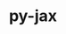 ---
title: "py-jax"
layout: cache
categories: [package, develop]
meta: {"compilers": ["none"], "num_specs": 274, "num_specs_by_stack": {"e4s": 26, "ml-linux-aarch64-cpu": 52, "ml-linux-aarch64-cuda": 58, "ml-linux-x86_64-cpu": 52, "ml-linux-x86_64-cuda": 56, "ml-linux-x86_64-rocm": 30, "root": 274}, "oss": ["ubuntu22.04", "ubuntu24.04"], "platforms": ["linux"], "stacks": ["e4s", "ml-linux-aarch64-cpu", "ml-linux-aarch64-cuda", "ml-linux-x86_64-cpu", "ml-linux-x86_64-cuda", "ml-linux-x86_64-rocm", "root"], "targets": ["aarch64", "x86_64_v3"], "versions": ["0.4.28", "0.4.31", "0.4.38", "0.6.0", "0.6.1"]}
spec_details: [{"compiler": "none", "hash": "234td6uede72qbvpxjs2nxj7bzitmd3y", "os": "ubuntu24.04", "platform": "linux", "size": "-", "stacks": ["ml-linux-aarch64-cuda", "root"], "target": "aarch64", "variants": ["build_system=python_pip"], "versions": ["0.4.31"]}, {"compiler": "none", "hash": "25aodpo5rmix2i2x3eiyprggcytlffv7", "os": "ubuntu24.04", "platform": "linux", "size": "-", "stacks": ["ml-linux-aarch64-cuda", "root"], "target": "aarch64", "variants": ["build_system=python_pip"], "versions": ["0.4.28"]}, {"compiler": "none", "hash": "2avdpd6plvong7jlhb5qrktdus743yit", "os": "ubuntu24.04", "platform": "linux", "size": "-", "stacks": ["ml-linux-x86_64-cpu", "root"], "target": "x86_64_v3", "variants": ["build_system=python_pip"], "versions": ["0.4.38"]}, {"compiler": "none", "hash": "2fd3zuyn7dof4c6wjih6j54sgdemxjmv", "os": "ubuntu24.04", "platform": "linux", "size": "-", "stacks": ["ml-linux-x86_64-cuda", "root"], "target": "x86_64_v3", "variants": ["build_system=python_pip"], "versions": ["0.6.0"]}, {"compiler": "none", "hash": "2jarogdafyy33wqyne6tjm4kg3d4ksmy", "os": "ubuntu22.04", "platform": "linux", "size": "-", "stacks": ["e4s", "root"], "target": "x86_64_v3", "variants": ["build_system=python_pip"], "versions": ["0.4.38"]}, {"compiler": "none", "hash": "2qd3lufoe6dchfnwcgvqoc4nj5ytziaz", "os": "ubuntu24.04", "platform": "linux", "size": "-", "stacks": ["ml-linux-aarch64-cpu", "root"], "target": "aarch64", "variants": ["build_system=python_pip"], "versions": ["0.4.31"]}, {"compiler": "none", "hash": "2wxxywhf5y72ufwhhzkriocuqpi7peo2", "os": "ubuntu24.04", "platform": "linux", "size": "-", "stacks": ["ml-linux-aarch64-cpu", "root"], "target": "aarch64", "variants": ["build_system=python_pip"], "versions": ["0.4.31"]}, {"compiler": "none", "hash": "2xpp4y4llkdecz5lhfpcfzrefihgvivr", "os": "ubuntu22.04", "platform": "linux", "size": "-", "stacks": ["e4s", "root"], "target": "x86_64_v3", "variants": ["build_system=python_pip"], "versions": ["0.4.38"]}, {"compiler": "none", "hash": "32bu7s5ddffq4fb5dxhk2ljmgyuufmka", "os": "ubuntu24.04", "platform": "linux", "size": "-", "stacks": ["ml-linux-x86_64-cuda", "root"], "target": "x86_64_v3", "variants": ["build_system=python_pip"], "versions": ["0.4.28"]}, {"compiler": "none", "hash": "33bzokdwpojqk5sjyl5gypfynru7jmrt", "os": "ubuntu24.04", "platform": "linux", "size": "-", "stacks": ["ml-linux-aarch64-cuda", "root"], "target": "aarch64", "variants": ["build_system=python_pip"], "versions": ["0.4.31"]}, {"compiler": "none", "hash": "33huslohrr3zxkcyk7dkddtvomaisdju", "os": "ubuntu24.04", "platform": "linux", "size": "-", "stacks": ["ml-linux-aarch64-cuda", "root"], "target": "aarch64", "variants": ["build_system=python_pip"], "versions": ["0.4.28"]}, {"compiler": "none", "hash": "37qf2fpeto2t2bk4wufgbn6rhp72cofn", "os": "ubuntu24.04", "platform": "linux", "size": "-", "stacks": ["ml-linux-aarch64-cpu", "root"], "target": "aarch64", "variants": ["build_system=python_pip"], "versions": ["0.4.28"]}, {"compiler": "none", "hash": "3ccklvhan4rpou5unhusx5z2h54xn23m", "os": "ubuntu22.04", "platform": "linux", "size": "-", "stacks": ["e4s", "root"], "target": "x86_64_v3", "variants": ["build_system=python_pip"], "versions": ["0.4.38"]}, {"compiler": "none", "hash": "3iwnhvpltqxh2wv5jz74ahx6ck23vv7i", "os": "ubuntu24.04", "platform": "linux", "size": "-", "stacks": ["ml-linux-x86_64-cpu", "root"], "target": "x86_64_v3", "variants": ["build_system=python_pip"], "versions": ["0.4.28"]}, {"compiler": "none", "hash": "3m2fnashakhfgwybxrglyatihrxtolz6", "os": "ubuntu24.04", "platform": "linux", "size": "-", "stacks": ["ml-linux-aarch64-cuda", "root"], "target": "aarch64", "variants": ["build_system=python_pip"], "versions": ["0.4.31"]}, {"compiler": "none", "hash": "3qmndfr3bvre4pe2pmjpjnfn2ehrs3ha", "os": "ubuntu22.04", "platform": "linux", "size": "-", "stacks": ["e4s", "root"], "target": "x86_64_v3", "variants": ["build_system=python_pip"], "versions": ["0.4.38"]}, {"compiler": "none", "hash": "3v2hbsb3vgltkmpicyzlkauortfxhar5", "os": "ubuntu24.04", "platform": "linux", "size": "-", "stacks": ["ml-linux-x86_64-cpu", "root"], "target": "x86_64_v3", "variants": ["build_system=python_pip"], "versions": ["0.4.38"]}, {"compiler": "none", "hash": "3v3obgqemfkotb6ywj6ujhpypluq6hko", "os": "ubuntu24.04", "platform": "linux", "size": "-", "stacks": ["ml-linux-aarch64-cuda", "root"], "target": "aarch64", "variants": ["build_system=python_pip"], "versions": ["0.4.28"]}, {"compiler": "none", "hash": "3vqppzdls4vvngscqqlhlvdabksepsuw", "os": "ubuntu24.04", "platform": "linux", "size": "-", "stacks": ["ml-linux-x86_64-rocm", "root"], "target": "x86_64_v3", "variants": ["build_system=python_pip"], "versions": ["0.4.38"]}, {"compiler": "none", "hash": "3y5sxovootbm6ti6y25zb5a5n5jkyaqs", "os": "ubuntu24.04", "platform": "linux", "size": "-", "stacks": ["ml-linux-aarch64-cpu", "root"], "target": "aarch64", "variants": ["build_system=python_pip"], "versions": ["0.4.28"]}, {"compiler": "none", "hash": "3znofnh3ikw7wsbsgvbwwsjgbrm4x2ka", "os": "ubuntu24.04", "platform": "linux", "size": "-", "stacks": ["ml-linux-aarch64-cuda", "root"], "target": "aarch64", "variants": ["build_system=python_pip"], "versions": ["0.4.31"]}, {"compiler": "none", "hash": "42mjgqpom6oxqzb53sgxsdwzi2tfdh3o", "os": "ubuntu24.04", "platform": "linux", "size": "-", "stacks": ["ml-linux-x86_64-cpu", "root"], "target": "x86_64_v3", "variants": ["build_system=python_pip"], "versions": ["0.4.28"]}, {"compiler": "none", "hash": "47hqule3k5n52tswbkz2t3npynfmimzg", "os": "ubuntu24.04", "platform": "linux", "size": "-", "stacks": ["ml-linux-aarch64-cuda", "root"], "target": "aarch64", "variants": ["build_system=python_pip"], "versions": ["0.4.28"]}, {"compiler": "none", "hash": "4azoed7gua53cyoxvhto2l3innqdxmne", "os": "ubuntu24.04", "platform": "linux", "size": "-", "stacks": ["ml-linux-aarch64-cuda", "root"], "target": "aarch64", "variants": ["build_system=python_pip"], "versions": ["0.6.1"]}, {"compiler": "none", "hash": "4bwrjntih7qx5geqteospcbzu5dvfd5y", "os": "ubuntu24.04", "platform": "linux", "size": "-", "stacks": ["ml-linux-x86_64-cpu", "root"], "target": "x86_64_v3", "variants": ["build_system=python_pip"], "versions": ["0.4.38"]}, {"compiler": "none", "hash": "4ofylvykajmv3guh5dto6x6grwtt5uy4", "os": "ubuntu24.04", "platform": "linux", "size": "-", "stacks": ["ml-linux-x86_64-cpu", "root"], "target": "x86_64_v3", "variants": ["build_system=python_pip"], "versions": ["0.4.38"]}, {"compiler": "none", "hash": "4upz5tluqpfogomrlrz5rvqna74w57ve", "os": "ubuntu22.04", "platform": "linux", "size": "-", "stacks": ["e4s", "root"], "target": "x86_64_v3", "variants": ["build_system=python_pip"], "versions": ["0.4.38"]}, {"compiler": "none", "hash": "4w73nzy2zjnemmjur24mznbb67j3tosh", "os": "ubuntu22.04", "platform": "linux", "size": "-", "stacks": ["e4s", "root"], "target": "x86_64_v3", "variants": ["build_system=python_pip"], "versions": ["0.4.38"]}, {"compiler": "none", "hash": "4xqdloshe3osde3dbtgmk6zg33duls2e", "os": "ubuntu24.04", "platform": "linux", "size": "-", "stacks": ["ml-linux-x86_64-cuda", "root"], "target": "x86_64_v3", "variants": ["build_system=python_pip"], "versions": ["0.4.31"]}, {"compiler": "none", "hash": "53zvbvwmwfl45ntho3yua4xvnav2b57s", "os": "ubuntu24.04", "platform": "linux", "size": "-", "stacks": ["ml-linux-x86_64-cpu", "root"], "target": "x86_64_v3", "variants": ["build_system=python_pip"], "versions": ["0.4.28"]}, {"compiler": "none", "hash": "56c3ekz4zgabz3biqt232daixra45eut", "os": "ubuntu22.04", "platform": "linux", "size": "-", "stacks": ["e4s", "root"], "target": "x86_64_v3", "variants": ["build_system=python_pip"], "versions": ["0.4.38"]}, {"compiler": "none", "hash": "57vbholoadkncskp5xflepsixz3n2gpa", "os": "ubuntu24.04", "platform": "linux", "size": "-", "stacks": ["ml-linux-x86_64-cuda", "root"], "target": "x86_64_v3", "variants": ["build_system=python_pip"], "versions": ["0.4.28"]}, {"compiler": "none", "hash": "5hakndeh3a32orjkujbfu25qesgqss3j", "os": "ubuntu24.04", "platform": "linux", "size": "-", "stacks": ["ml-linux-aarch64-cpu", "root"], "target": "aarch64", "variants": ["build_system=python_pip"], "versions": ["0.4.31"]}, {"compiler": "none", "hash": "5ma4oh2egqjx6mh6sjndjiwhigpxlxby", "os": "ubuntu22.04", "platform": "linux", "size": "-", "stacks": ["e4s", "root"], "target": "x86_64_v3", "variants": ["build_system=python_pip"], "versions": ["0.4.38"]}, {"compiler": "none", "hash": "5o3y4q3yh543vg7eittnh4kv4h6hnsfa", "os": "ubuntu24.04", "platform": "linux", "size": "-", "stacks": ["ml-linux-x86_64-cuda", "root"], "target": "x86_64_v3", "variants": ["build_system=python_pip"], "versions": ["0.4.28"]}, {"compiler": "none", "hash": "5qix5nv2l2aiwel2jxvpdnjhtrg3jvet", "os": "ubuntu22.04", "platform": "linux", "size": "-", "stacks": ["e4s", "root"], "target": "x86_64_v3", "variants": ["build_system=python_pip"], "versions": ["0.4.38"]}, {"compiler": "none", "hash": "5rgxvm2amzb4fe7seieig5z56f5jwr3f", "os": "ubuntu24.04", "platform": "linux", "size": "-", "stacks": ["ml-linux-aarch64-cuda", "root"], "target": "aarch64", "variants": ["build_system=python_pip"], "versions": ["0.4.28"]}, {"compiler": "none", "hash": "5xgsmr5z47hvqnhxt6kvi6uyswvhynr4", "os": "ubuntu24.04", "platform": "linux", "size": "-", "stacks": ["ml-linux-aarch64-cpu", "root"], "target": "aarch64", "variants": ["build_system=python_pip"], "versions": ["0.6.1"]}, {"compiler": "none", "hash": "6bojpas5ivc65pvzqbyedajrzk6zfwxa", "os": "ubuntu24.04", "platform": "linux", "size": "-", "stacks": ["ml-linux-aarch64-cuda", "root"], "target": "aarch64", "variants": ["build_system=python_pip"], "versions": ["0.6.1"]}, {"compiler": "none", "hash": "6l36sedifavr7k4sziataphjamqilgro", "os": "ubuntu24.04", "platform": "linux", "size": "-", "stacks": ["ml-linux-x86_64-rocm", "root"], "target": "x86_64_v3", "variants": ["build_system=python_pip"], "versions": ["0.4.38"]}, {"compiler": "none", "hash": "6pg2j5cueo3yfjkw34f5fc6sqbmwfcza", "os": "ubuntu24.04", "platform": "linux", "size": "-", "stacks": ["ml-linux-aarch64-cuda", "root"], "target": "aarch64", "variants": ["build_system=python_pip"], "versions": ["0.4.31"]}, {"compiler": "none", "hash": "6xzgu7fju42larltjc3dk6wfdgtaacqj", "os": "ubuntu24.04", "platform": "linux", "size": "-", "stacks": ["ml-linux-aarch64-cpu", "root"], "target": "aarch64", "variants": ["build_system=python_pip"], "versions": ["0.4.31"]}, {"compiler": "none", "hash": "7abxsmazlehkpwvwfmf2u5z2fw25jqaf", "os": "ubuntu24.04", "platform": "linux", "size": "-", "stacks": ["ml-linux-aarch64-cpu", "root"], "target": "aarch64", "variants": ["build_system=python_pip"], "versions": ["0.4.28"]}, {"compiler": "none", "hash": "7ca4ldaevr4ttkl4hev67e5nbod4yq3t", "os": "ubuntu24.04", "platform": "linux", "size": "-", "stacks": ["ml-linux-aarch64-cuda", "root"], "target": "aarch64", "variants": ["build_system=python_pip"], "versions": ["0.4.31"]}, {"compiler": "none", "hash": "7dgxqkqrkx2nj3modlaqygifixllhovs", "os": "ubuntu24.04", "platform": "linux", "size": "-", "stacks": ["ml-linux-aarch64-cpu", "root"], "target": "aarch64", "variants": ["build_system=python_pip"], "versions": ["0.4.28"]}, {"compiler": "none", "hash": "7dua5wj4u352zomu26zvbmjhg3ehyzdp", "os": "ubuntu24.04", "platform": "linux", "size": "-", "stacks": ["ml-linux-aarch64-cuda", "root"], "target": "aarch64", "variants": ["build_system=python_pip"], "versions": ["0.4.28"]}, {"compiler": "none", "hash": "7fblob3uli6ej66mrdt5mqlfbavcsrhg", "os": "ubuntu22.04", "platform": "linux", "size": "-", "stacks": ["e4s", "root"], "target": "x86_64_v3", "variants": ["build_system=python_pip"], "versions": ["0.4.38"]}, {"compiler": "none", "hash": "7gonqwujml2shaalzcwmczbsihrllitl", "os": "ubuntu24.04", "platform": "linux", "size": "-", "stacks": ["ml-linux-aarch64-cpu", "root"], "target": "aarch64", "variants": ["build_system=python_pip"], "versions": ["0.4.28"]}, {"compiler": "none", "hash": "7ipptesaij5pvgrzov2vm4eoes2w3kj4", "os": "ubuntu24.04", "platform": "linux", "size": "-", "stacks": ["ml-linux-x86_64-cuda", "root"], "target": "x86_64_v3", "variants": ["build_system=python_pip"], "versions": ["0.4.28"]}, {"compiler": "none", "hash": "7krog62y2ufhwupajakcrah327do7lzy", "os": "ubuntu24.04", "platform": "linux", "size": "-", "stacks": ["ml-linux-x86_64-cuda", "root"], "target": "x86_64_v3", "variants": ["build_system=python_pip"], "versions": ["0.4.31"]}, {"compiler": "none", "hash": "7lpazpb2g6h4zej5k6zftd2mh7zk5yqp", "os": "ubuntu24.04", "platform": "linux", "size": "-", "stacks": ["ml-linux-x86_64-cpu", "root"], "target": "x86_64_v3", "variants": ["build_system=python_pip"], "versions": ["0.6.1"]}, {"compiler": "none", "hash": "7nel6yz22p3t2qy6volle4b66n6gpdxk", "os": "ubuntu24.04", "platform": "linux", "size": "-", "stacks": ["ml-linux-aarch64-cpu", "root"], "target": "aarch64", "variants": ["build_system=python_pip"], "versions": ["0.4.31"]}, {"compiler": "none", "hash": "7pljxf7t4xxal4sjyn5u44o54jbonceo", "os": "ubuntu24.04", "platform": "linux", "size": "-", "stacks": ["ml-linux-aarch64-cpu", "root"], "target": "aarch64", "variants": ["build_system=python_pip"], "versions": ["0.4.28"]}, {"compiler": "none", "hash": "7v4eh4z7hdset5wnnxmoidsmypqamq6x", "os": "ubuntu24.04", "platform": "linux", "size": "-", "stacks": ["ml-linux-aarch64-cpu", "root"], "target": "aarch64", "variants": ["build_system=python_pip"], "versions": ["0.4.28"]}, {"compiler": "none", "hash": "7xgk4gcmanqiexsocbg3lvgycm5jn5fp", "os": "ubuntu24.04", "platform": "linux", "size": "-", "stacks": ["ml-linux-x86_64-rocm", "root"], "target": "x86_64_v3", "variants": ["build_system=python_pip"], "versions": ["0.4.38"]}, {"compiler": "none", "hash": "aaywmnmb4zbzxu52mjqi4ljgddpwuven", "os": "ubuntu24.04", "platform": "linux", "size": "-", "stacks": ["ml-linux-x86_64-cuda", "root"], "target": "x86_64_v3", "variants": ["build_system=python_pip"], "versions": ["0.4.31"]}, {"compiler": "none", "hash": "ad7k4apzluuzacc6gu7ezdhn5gukmt4g", "os": "ubuntu24.04", "platform": "linux", "size": "-", "stacks": ["ml-linux-x86_64-rocm", "root"], "target": "x86_64_v3", "variants": ["build_system=python_pip"], "versions": ["0.4.38"]}, {"compiler": "none", "hash": "agw5uldxfclvkyxnmfst5bzyb2vdj7dz", "os": "ubuntu24.04", "platform": "linux", "size": "-", "stacks": ["ml-linux-aarch64-cuda", "root"], "target": "aarch64", "variants": ["build_system=python_pip"], "versions": ["0.4.28"]}, {"compiler": "none", "hash": "ajzdo5k7lefd4nlge4nqvhii6fubg3oo", "os": "ubuntu24.04", "platform": "linux", "size": "-", "stacks": ["ml-linux-x86_64-rocm", "root"], "target": "x86_64_v3", "variants": ["build_system=python_pip"], "versions": ["0.6.1"]}, {"compiler": "none", "hash": "awa322ti2mt3jfrshdxuuttnhvynzdo6", "os": "ubuntu24.04", "platform": "linux", "size": "-", "stacks": ["ml-linux-aarch64-cuda", "root"], "target": "aarch64", "variants": ["build_system=python_pip"], "versions": ["0.4.31"]}, {"compiler": "none", "hash": "ax5ivgxzme7p5aur2dqenzmgmr3maaa4", "os": "ubuntu24.04", "platform": "linux", "size": "-", "stacks": ["ml-linux-aarch64-cuda", "root"], "target": "aarch64", "variants": ["build_system=python_pip"], "versions": ["0.4.31"]}, {"compiler": "none", "hash": "b7e737obpj3wadzekidrleln6rak6cnq", "os": "ubuntu24.04", "platform": "linux", "size": "-", "stacks": ["ml-linux-x86_64-rocm", "root"], "target": "x86_64_v3", "variants": ["build_system=python_pip"], "versions": ["0.4.38"]}, {"compiler": "none", "hash": "beihok74oj5ty2oqnh4aiz2sswq7zj67", "os": "ubuntu24.04", "platform": "linux", "size": "-", "stacks": ["ml-linux-x86_64-cpu", "root"], "target": "x86_64_v3", "variants": ["build_system=python_pip"], "versions": ["0.4.28"]}, {"compiler": "none", "hash": "bf474cftw4742tpj32hxjfjqdqn7tu6e", "os": "ubuntu24.04", "platform": "linux", "size": "-", "stacks": ["ml-linux-x86_64-cpu", "root"], "target": "x86_64_v3", "variants": ["build_system=python_pip"], "versions": ["0.4.28"]}, {"compiler": "none", "hash": "bga7p2nolapt6iclg72nr5762ocedja5", "os": "ubuntu24.04", "platform": "linux", "size": "-", "stacks": ["ml-linux-x86_64-cuda", "root"], "target": "x86_64_v3", "variants": ["build_system=python_pip"], "versions": ["0.4.31"]}, {"compiler": "none", "hash": "bhr32xrh7n4e6n77cp7umfkxmc54egiq", "os": "ubuntu24.04", "platform": "linux", "size": "-", "stacks": ["ml-linux-x86_64-cpu", "root"], "target": "x86_64_v3", "variants": ["build_system=python_pip"], "versions": ["0.4.38"]}, {"compiler": "none", "hash": "bvn4ihogv6zkgbvp55bnbk57qunqu3y6", "os": "ubuntu24.04", "platform": "linux", "size": "-", "stacks": ["ml-linux-x86_64-rocm", "root"], "target": "x86_64_v3", "variants": ["build_system=python_pip"], "versions": ["0.4.38"]}, {"compiler": "none", "hash": "bxmtnjyuedefaiikbjndvjaifubl6v4t", "os": "ubuntu24.04", "platform": "linux", "size": "-", "stacks": ["ml-linux-x86_64-cpu", "root"], "target": "x86_64_v3", "variants": ["build_system=python_pip"], "versions": ["0.4.28"]}, {"compiler": "none", "hash": "c6vlvlzazv4zum2jsakxn5hwyzhyyukk", "os": "ubuntu24.04", "platform": "linux", "size": "-", "stacks": ["ml-linux-x86_64-cuda", "root"], "target": "x86_64_v3", "variants": ["build_system=python_pip"], "versions": ["0.4.28"]}, {"compiler": "none", "hash": "ch2j3pdgz2u7b3ayyzlcelosjpifzrkt", "os": "ubuntu24.04", "platform": "linux", "size": "-", "stacks": ["ml-linux-x86_64-cpu", "root"], "target": "x86_64_v3", "variants": ["build_system=python_pip"], "versions": ["0.4.28"]}, {"compiler": "none", "hash": "ckqerkiymqjm4okjc2y2smbkpbjvjpgt", "os": "ubuntu24.04", "platform": "linux", "size": "-", "stacks": ["ml-linux-aarch64-cpu", "root"], "target": "aarch64", "variants": ["build_system=python_pip"], "versions": ["0.4.28"]}, {"compiler": "none", "hash": "clngekih357uyqyrzzcvtpvufu47is6d", "os": "ubuntu24.04", "platform": "linux", "size": "-", "stacks": ["ml-linux-x86_64-cpu", "root"], "target": "x86_64_v3", "variants": ["build_system=python_pip"], "versions": ["0.6.0"]}, {"compiler": "none", "hash": "cxr7abjxzg4cje4tdwpdevjmvic6tpic", "os": "ubuntu24.04", "platform": "linux", "size": "-", "stacks": ["ml-linux-x86_64-cpu", "root"], "target": "x86_64_v3", "variants": ["build_system=python_pip"], "versions": ["0.4.28"]}, {"compiler": "none", "hash": "cyctl7wx2n4hlrwsc2kz7fpzmi2wg4cu", "os": "ubuntu24.04", "platform": "linux", "size": "-", "stacks": ["ml-linux-aarch64-cuda", "root"], "target": "aarch64", "variants": ["build_system=python_pip"], "versions": ["0.4.28"]}, {"compiler": "none", "hash": "d226pc5znaaxz276wjmrfjkvnhuglh2m", "os": "ubuntu24.04", "platform": "linux", "size": "-", "stacks": ["ml-linux-x86_64-rocm", "root"], "target": "x86_64_v3", "variants": ["build_system=python_pip"], "versions": ["0.4.38"]}, {"compiler": "none", "hash": "d55rl3etozbw3y2mvkw3mpityu42tk3j", "os": "ubuntu24.04", "platform": "linux", "size": "-", "stacks": ["ml-linux-aarch64-cuda", "root"], "target": "aarch64", "variants": ["build_system=python_pip"], "versions": ["0.4.28"]}, {"compiler": "none", "hash": "dbpa32y632x5yobvyfgriqhmfuv7cbs7", "os": "ubuntu24.04", "platform": "linux", "size": "-", "stacks": ["ml-linux-x86_64-cpu", "root"], "target": "x86_64_v3", "variants": ["build_system=python_pip"], "versions": ["0.4.38"]}, {"compiler": "none", "hash": "dd6g6alfu3pb6v44cwzzw7xiqfakbtb5", "os": "ubuntu24.04", "platform": "linux", "size": "-", "stacks": ["ml-linux-x86_64-rocm", "root"], "target": "x86_64_v3", "variants": ["build_system=python_pip"], "versions": ["0.4.38"]}, {"compiler": "none", "hash": "ddbcol3z5zyejqh5xbd7l6ihgw2yp6rq", "os": "ubuntu24.04", "platform": "linux", "size": "-", "stacks": ["ml-linux-aarch64-cuda", "root"], "target": "aarch64", "variants": ["build_system=python_pip"], "versions": ["0.4.28"]}, {"compiler": "none", "hash": "dhog33okgwwrqop522p4qms4nltxg5bn", "os": "ubuntu24.04", "platform": "linux", "size": "-", "stacks": ["ml-linux-aarch64-cpu", "root"], "target": "aarch64", "variants": ["build_system=python_pip"], "versions": ["0.4.28"]}, {"compiler": "none", "hash": "djtelcmaf5gmkan24jar5guezmo2edvk", "os": "ubuntu24.04", "platform": "linux", "size": "-", "stacks": ["ml-linux-x86_64-cuda", "root"], "target": "x86_64_v3", "variants": ["build_system=python_pip"], "versions": ["0.4.31"]}, {"compiler": "none", "hash": "dnmlkaqwang4ssqnh4znpakzataguc3f", "os": "ubuntu24.04", "platform": "linux", "size": "-", "stacks": ["ml-linux-aarch64-cuda", "root"], "target": "aarch64", "variants": ["build_system=python_pip"], "versions": ["0.4.31"]}, {"compiler": "none", "hash": "do7frn64omdfepb4r5gx4abb3d2hugv2", "os": "ubuntu24.04", "platform": "linux", "size": "-", "stacks": ["ml-linux-aarch64-cuda", "root"], "target": "aarch64", "variants": ["build_system=python_pip"], "versions": ["0.4.28"]}, {"compiler": "none", "hash": "dpe2f5zuhjspu3paqsl4cdj7ev623wxs", "os": "ubuntu24.04", "platform": "linux", "size": "-", "stacks": ["ml-linux-aarch64-cpu", "root"], "target": "aarch64", "variants": ["build_system=python_pip"], "versions": ["0.4.28"]}, {"compiler": "none", "hash": "dqwzoi52fieupm2obhhd6a2j6pbbmovc", "os": "ubuntu24.04", "platform": "linux", "size": "-", "stacks": ["ml-linux-x86_64-cuda", "root"], "target": "x86_64_v3", "variants": ["build_system=python_pip"], "versions": ["0.4.31"]}, {"compiler": "none", "hash": "drvzmhu7nd7aypii2hdyymptozsfixm4", "os": "ubuntu24.04", "platform": "linux", "size": "-", "stacks": ["ml-linux-aarch64-cpu", "root"], "target": "aarch64", "variants": ["build_system=python_pip"], "versions": ["0.6.0"]}, {"compiler": "none", "hash": "du5enbh4c6qj55qy5quhbsh42p4bp5em", "os": "ubuntu24.04", "platform": "linux", "size": "-", "stacks": ["ml-linux-x86_64-cuda", "root"], "target": "x86_64_v3", "variants": ["build_system=python_pip"], "versions": ["0.4.28"]}, {"compiler": "none", "hash": "dudbxjj5lcirow26qr5tlefrf7kriixn", "os": "ubuntu24.04", "platform": "linux", "size": "-", "stacks": ["ml-linux-x86_64-rocm", "root"], "target": "x86_64_v3", "variants": ["build_system=python_pip"], "versions": ["0.4.38"]}, {"compiler": "none", "hash": "dvl4qhnvbjapcce3kakdciop7pzjz3mb", "os": "ubuntu24.04", "platform": "linux", "size": "-", "stacks": ["ml-linux-x86_64-rocm", "root"], "target": "x86_64_v3", "variants": ["build_system=python_pip"], "versions": ["0.4.38"]}, {"compiler": "none", "hash": "dx3asi6z4iuofggtrniggepqi5ivaz7e", "os": "ubuntu24.04", "platform": "linux", "size": "-", "stacks": ["ml-linux-aarch64-cpu", "root"], "target": "aarch64", "variants": ["build_system=python_pip"], "versions": ["0.4.28"]}, {"compiler": "none", "hash": "dxovfobhycjrwlrkbrva73grcpjbut7j", "os": "ubuntu24.04", "platform": "linux", "size": "-", "stacks": ["ml-linux-x86_64-cpu", "root"], "target": "x86_64_v3", "variants": ["build_system=python_pip"], "versions": ["0.4.38"]}, {"compiler": "none", "hash": "dzo4kpeptmadswcjxub6jqaejh6mnwi5", "os": "ubuntu24.04", "platform": "linux", "size": "-", "stacks": ["ml-linux-x86_64-rocm", "root"], "target": "x86_64_v3", "variants": ["build_system=python_pip"], "versions": ["0.6.1"]}, {"compiler": "none", "hash": "e6ptebk6cldzaq2l4ni7fiugkec3ylzc", "os": "ubuntu24.04", "platform": "linux", "size": "-", "stacks": ["ml-linux-aarch64-cuda", "root"], "target": "aarch64", "variants": ["build_system=python_pip"], "versions": ["0.4.28"]}, {"compiler": "none", "hash": "eddp4oiuhppnqtvnpc53onmyib37b2r2", "os": "ubuntu24.04", "platform": "linux", "size": "-", "stacks": ["ml-linux-x86_64-cpu", "root"], "target": "x86_64_v3", "variants": ["build_system=python_pip"], "versions": ["0.4.28"]}, {"compiler": "none", "hash": "egdn2d3fw7tnwf2zqhf2sjxm53l3g6dr", "os": "ubuntu24.04", "platform": "linux", "size": "-", "stacks": ["ml-linux-aarch64-cuda", "root"], "target": "aarch64", "variants": ["build_system=python_pip"], "versions": ["0.4.28"]}, {"compiler": "none", "hash": "egtdwnmcs4e4pqz3zqkdb5itcpnxp2iv", "os": "ubuntu24.04", "platform": "linux", "size": "-", "stacks": ["ml-linux-x86_64-cpu", "root"], "target": "x86_64_v3", "variants": ["build_system=python_pip"], "versions": ["0.4.28"]}, {"compiler": "none", "hash": "egzgqj7uxabkir3snaoqcna5rz4tvyfb", "os": "ubuntu24.04", "platform": "linux", "size": "-", "stacks": ["ml-linux-x86_64-rocm", "root"], "target": "x86_64_v3", "variants": ["build_system=python_pip"], "versions": ["0.4.38"]}, {"compiler": "none", "hash": "elkn3ixgull75czp2pyqx5qrj64wm7ue", "os": "ubuntu24.04", "platform": "linux", "size": "-", "stacks": ["ml-linux-x86_64-cuda", "root"], "target": "x86_64_v3", "variants": ["build_system=python_pip"], "versions": ["0.4.31"]}, {"compiler": "none", "hash": "emcim4akm46cbct2p7rbb5enazozjtsf", "os": "ubuntu24.04", "platform": "linux", "size": "-", "stacks": ["ml-linux-aarch64-cuda", "root"], "target": "aarch64", "variants": ["build_system=python_pip"], "versions": ["0.4.31"]}, {"compiler": "none", "hash": "enmvahu2wr2zi44hftbi4ujc4ugqgtnk", "os": "ubuntu24.04", "platform": "linux", "size": "-", "stacks": ["ml-linux-x86_64-cuda", "root"], "target": "x86_64_v3", "variants": ["build_system=python_pip"], "versions": ["0.4.31"]}, {"compiler": "none", "hash": "eudhdkaj4c6eede7jzqjatx5alcu2lr2", "os": "ubuntu24.04", "platform": "linux", "size": "-", "stacks": ["ml-linux-aarch64-cuda", "root"], "target": "aarch64", "variants": ["build_system=python_pip"], "versions": ["0.4.31"]}, {"compiler": "none", "hash": "ez4zlq7la2js5bqh4swnpspuooqxecjm", "os": "ubuntu24.04", "platform": "linux", "size": "-", "stacks": ["ml-linux-aarch64-cuda", "root"], "target": "aarch64", "variants": ["build_system=python_pip"], "versions": ["0.4.31"]}, {"compiler": "none", "hash": "fkbl6q77luevvvislyxkqe72gpuh2ysv", "os": "ubuntu24.04", "platform": "linux", "size": "-", "stacks": ["ml-linux-x86_64-cuda", "root"], "target": "x86_64_v3", "variants": ["build_system=python_pip"], "versions": ["0.4.28"]}, {"compiler": "none", "hash": "flncs5i2vemwlvrkc7ktgamy3oyoullt", "os": "ubuntu24.04", "platform": "linux", "size": "-", "stacks": ["ml-linux-x86_64-cpu", "root"], "target": "x86_64_v3", "variants": ["build_system=python_pip"], "versions": ["0.4.28"]}, {"compiler": "none", "hash": "fsyjao7r62rn6sk7mr5huaz5sckhgf7s", "os": "ubuntu24.04", "platform": "linux", "size": "-", "stacks": ["ml-linux-x86_64-rocm", "root"], "target": "x86_64_v3", "variants": ["build_system=python_pip"], "versions": ["0.4.38"]}, {"compiler": "none", "hash": "fwlc7rdvk47fv2texwm2juz4rigfxxgo", "os": "ubuntu24.04", "platform": "linux", "size": "-", "stacks": ["ml-linux-x86_64-cpu", "root"], "target": "x86_64_v3", "variants": ["build_system=python_pip"], "versions": ["0.4.28"]}, {"compiler": "none", "hash": "fzcfaxdhamtckldpat64cex4fqyy3gyu", "os": "ubuntu24.04", "platform": "linux", "size": "-", "stacks": ["ml-linux-aarch64-cuda", "root"], "target": "aarch64", "variants": ["build_system=python_pip"], "versions": ["0.4.28"]}, {"compiler": "none", "hash": "g3c2vtzy4o7zhttgcenyqgyfzgspis4m", "os": "ubuntu24.04", "platform": "linux", "size": "-", "stacks": ["ml-linux-x86_64-cuda", "root"], "target": "x86_64_v3", "variants": ["build_system=python_pip"], "versions": ["0.4.28"]}, {"compiler": "none", "hash": "gfq5hbwil5wmw65y4nq7nxovstx3dei2", "os": "ubuntu24.04", "platform": "linux", "size": "-", "stacks": ["ml-linux-x86_64-cuda", "root"], "target": "x86_64_v3", "variants": ["build_system=python_pip"], "versions": ["0.4.31"]}, {"compiler": "none", "hash": "ghl6eforonem3owobscchjz3is7vjaqw", "os": "ubuntu24.04", "platform": "linux", "size": "-", "stacks": ["ml-linux-x86_64-cpu", "root"], "target": "x86_64_v3", "variants": ["build_system=python_pip"], "versions": ["0.6.1"]}, {"compiler": "none", "hash": "gjeupmcf53gvqzgxq7twwxremvcycvmv", "os": "ubuntu24.04", "platform": "linux", "size": "-", "stacks": ["ml-linux-x86_64-cuda", "root"], "target": "x86_64_v3", "variants": ["build_system=python_pip"], "versions": ["0.4.31"]}, {"compiler": "none", "hash": "gjokhcsuiuiv725wd6y3m4tsmnqvfykh", "os": "ubuntu24.04", "platform": "linux", "size": "-", "stacks": ["ml-linux-x86_64-cuda", "root"], "target": "x86_64_v3", "variants": ["build_system=python_pip"], "versions": ["0.4.28"]}, {"compiler": "none", "hash": "gw7g3uyds2crcyi5nj5obwr7oregea4g", "os": "ubuntu24.04", "platform": "linux", "size": "-", "stacks": ["ml-linux-aarch64-cpu", "root"], "target": "aarch64", "variants": ["build_system=python_pip"], "versions": ["0.4.31"]}, {"compiler": "none", "hash": "gykxtxhq4exa4pot5y7tt7fcrfkfsur2", "os": "ubuntu24.04", "platform": "linux", "size": "-", "stacks": ["ml-linux-x86_64-cuda", "root"], "target": "x86_64_v3", "variants": ["build_system=python_pip"], "versions": ["0.4.28"]}, {"compiler": "none", "hash": "hfixnajr6hconl2kvjyhu7dxh6vkxwh4", "os": "ubuntu24.04", "platform": "linux", "size": "-", "stacks": ["ml-linux-x86_64-cuda", "root"], "target": "x86_64_v3", "variants": ["build_system=python_pip"], "versions": ["0.4.28"]}, {"compiler": "none", "hash": "hioxfpxaex37i7gwzbpkrdqkws6ihyvx", "os": "ubuntu24.04", "platform": "linux", "size": "-", "stacks": ["ml-linux-aarch64-cpu", "root"], "target": "aarch64", "variants": ["build_system=python_pip"], "versions": ["0.4.31"]}, {"compiler": "none", "hash": "hisop27hqgkscp5chrhkufnudiyklj3r", "os": "ubuntu22.04", "platform": "linux", "size": "-", "stacks": ["e4s", "root"], "target": "x86_64_v3", "variants": ["build_system=python_pip"], "versions": ["0.4.38"]}, {"compiler": "none", "hash": "hnqnbwv3cagvhh7ihyskzftbegqgc5bf", "os": "ubuntu24.04", "platform": "linux", "size": "-", "stacks": ["ml-linux-x86_64-rocm", "root"], "target": "x86_64_v3", "variants": ["build_system=python_pip"], "versions": ["0.4.38"]}, {"compiler": "none", "hash": "hsltmzqoasy3rj5xlvyhr5xd2vkaakqh", "os": "ubuntu24.04", "platform": "linux", "size": "-", "stacks": ["ml-linux-aarch64-cuda", "root"], "target": "aarch64", "variants": ["build_system=python_pip"], "versions": ["0.4.31"]}, {"compiler": "none", "hash": "hvds7a6t2nut6t65gswmknbgxczrxa6x", "os": "ubuntu24.04", "platform": "linux", "size": "-", "stacks": ["ml-linux-aarch64-cpu", "root"], "target": "aarch64", "variants": ["build_system=python_pip"], "versions": ["0.4.28"]}, {"compiler": "none", "hash": "hvinesjhg2quo2qlwots4celca3f4pxm", "os": "ubuntu24.04", "platform": "linux", "size": "-", "stacks": ["ml-linux-aarch64-cuda", "root"], "target": "aarch64", "variants": ["build_system=python_pip"], "versions": ["0.4.31"]}, {"compiler": "none", "hash": "hyfm2tszzrsux7uq3wvtvrrll5x43nu5", "os": "ubuntu22.04", "platform": "linux", "size": "-", "stacks": ["e4s", "root"], "target": "x86_64_v3", "variants": ["build_system=python_pip"], "versions": ["0.4.38"]}, {"compiler": "none", "hash": "i533cuiiiclumaqhvpix3t7mcjoucn74", "os": "ubuntu24.04", "platform": "linux", "size": "-", "stacks": ["ml-linux-x86_64-cpu", "root"], "target": "x86_64_v3", "variants": ["build_system=python_pip"], "versions": ["0.4.28"]}, {"compiler": "none", "hash": "ilrq4vbgi4622ztzo2ytflhg2aeuzxgf", "os": "ubuntu24.04", "platform": "linux", "size": "-", "stacks": ["ml-linux-aarch64-cuda", "root"], "target": "aarch64", "variants": ["build_system=python_pip"], "versions": ["0.4.31"]}, {"compiler": "none", "hash": "ipui7d475tufzfiwtpzbnd573x2rfqxo", "os": "ubuntu24.04", "platform": "linux", "size": "-", "stacks": ["ml-linux-x86_64-cpu", "root"], "target": "x86_64_v3", "variants": ["build_system=python_pip"], "versions": ["0.4.28"]}, {"compiler": "none", "hash": "iqkzn5rszgpkg52hxli6gt7x7zbw6xik", "os": "ubuntu24.04", "platform": "linux", "size": "-", "stacks": ["ml-linux-aarch64-cuda", "root"], "target": "aarch64", "variants": ["build_system=python_pip"], "versions": ["0.6.0"]}, {"compiler": "none", "hash": "iqov7zdjmnf2piuw4cc4ngtlyokivwjw", "os": "ubuntu24.04", "platform": "linux", "size": "-", "stacks": ["ml-linux-aarch64-cpu", "root"], "target": "aarch64", "variants": ["build_system=python_pip"], "versions": ["0.6.1"]}, {"compiler": "none", "hash": "ise4qdqr7l3d45gfka57hknunjbkot4v", "os": "ubuntu22.04", "platform": "linux", "size": "-", "stacks": ["e4s", "root"], "target": "x86_64_v3", "variants": ["build_system=python_pip"], "versions": ["0.4.38"]}, {"compiler": "none", "hash": "j4bncaedafhvodcw66hsvkoc5nkmelq3", "os": "ubuntu24.04", "platform": "linux", "size": "-", "stacks": ["ml-linux-aarch64-cpu", "root"], "target": "aarch64", "variants": ["build_system=python_pip"], "versions": ["0.6.1"]}, {"compiler": "none", "hash": "jecdxhb7qummgtmxb63jcwxuil6weng6", "os": "ubuntu24.04", "platform": "linux", "size": "-", "stacks": ["ml-linux-x86_64-rocm", "root"], "target": "x86_64_v3", "variants": ["build_system=python_pip"], "versions": ["0.4.38"]}, {"compiler": "none", "hash": "jhoxw63g2kribpza2rycogbpj4na4vn7", "os": "ubuntu24.04", "platform": "linux", "size": "-", "stacks": ["ml-linux-aarch64-cuda", "root"], "target": "aarch64", "variants": ["build_system=python_pip"], "versions": ["0.4.28"]}, {"compiler": "none", "hash": "jjlepo3xawocwuyvewqjn5cur5vrdh4p", "os": "ubuntu24.04", "platform": "linux", "size": "-", "stacks": ["ml-linux-x86_64-cpu", "root"], "target": "x86_64_v3", "variants": ["build_system=python_pip"], "versions": ["0.4.38"]}, {"compiler": "none", "hash": "jjrtn2k33ji7ndmaooifoqkglehtjyw6", "os": "ubuntu24.04", "platform": "linux", "size": "-", "stacks": ["ml-linux-x86_64-cuda", "root"], "target": "x86_64_v3", "variants": ["build_system=python_pip"], "versions": ["0.4.28"]}, {"compiler": "none", "hash": "jpovzclydp46cpimztpm3ns7gpvmntye", "os": "ubuntu24.04", "platform": "linux", "size": "-", "stacks": ["ml-linux-aarch64-cuda", "root"], "target": "aarch64", "variants": ["build_system=python_pip"], "versions": ["0.4.28"]}, {"compiler": "none", "hash": "jvskdxpo7v7ybhrriemalh7ch7bkqkkk", "os": "ubuntu24.04", "platform": "linux", "size": "-", "stacks": ["ml-linux-x86_64-cuda", "root"], "target": "x86_64_v3", "variants": ["build_system=python_pip"], "versions": ["0.6.1"]}, {"compiler": "none", "hash": "k4miyhor2o4w3ldju7vuah7ppyhxvau4", "os": "ubuntu24.04", "platform": "linux", "size": "-", "stacks": ["ml-linux-x86_64-rocm", "root"], "target": "x86_64_v3", "variants": ["build_system=python_pip"], "versions": ["0.4.38"]}, {"compiler": "none", "hash": "k5hm5ozxt44n4okeuw4qgt7alpvijr4s", "os": "ubuntu24.04", "platform": "linux", "size": "-", "stacks": ["ml-linux-x86_64-cpu", "root"], "target": "x86_64_v3", "variants": ["build_system=python_pip"], "versions": ["0.4.38"]}, {"compiler": "none", "hash": "kaweusznzj6env7dekdr7aanev7ionxg", "os": "ubuntu24.04", "platform": "linux", "size": "-", "stacks": ["ml-linux-x86_64-cuda", "root"], "target": "x86_64_v3", "variants": ["build_system=python_pip"], "versions": ["0.4.31"]}, {"compiler": "none", "hash": "kd36taavcpxdg3bgljktqf3xhelqnaa5", "os": "ubuntu24.04", "platform": "linux", "size": "-", "stacks": ["ml-linux-aarch64-cpu", "root"], "target": "aarch64", "variants": ["build_system=python_pip"], "versions": ["0.4.28"]}, {"compiler": "none", "hash": "kdlteexjvxjqotoculwq7vpuddhxzns3", "os": "ubuntu24.04", "platform": "linux", "size": "-", "stacks": ["ml-linux-aarch64-cuda", "root"], "target": "aarch64", "variants": ["build_system=python_pip"], "versions": ["0.4.28"]}, {"compiler": "none", "hash": "kgsbjggqnysfb4pfw5te7lrn5yt477lw", "os": "ubuntu24.04", "platform": "linux", "size": "-", "stacks": ["ml-linux-x86_64-cuda", "root"], "target": "x86_64_v3", "variants": ["build_system=python_pip"], "versions": ["0.4.31"]}, {"compiler": "none", "hash": "kig4cckfh4zfpjl2pymiksclemomq3u2", "os": "ubuntu24.04", "platform": "linux", "size": "-", "stacks": ["ml-linux-aarch64-cpu", "root"], "target": "aarch64", "variants": ["build_system=python_pip"], "versions": ["0.4.28"]}, {"compiler": "none", "hash": "kol6ms6xa6z2cb2gdffk4v4fitr2ylrq", "os": "ubuntu24.04", "platform": "linux", "size": "-", "stacks": ["ml-linux-x86_64-cuda", "root"], "target": "x86_64_v3", "variants": ["build_system=python_pip"], "versions": ["0.4.31"]}, {"compiler": "none", "hash": "l4hspmeazwycttf7eykdhtdl3qncdzpe", "os": "ubuntu24.04", "platform": "linux", "size": "-", "stacks": ["ml-linux-aarch64-cpu", "root"], "target": "aarch64", "variants": ["build_system=python_pip"], "versions": ["0.4.28"]}, {"compiler": "none", "hash": "l7bvu3tsmnes64p4yn5vdlztxfi7rhmb", "os": "ubuntu24.04", "platform": "linux", "size": "-", "stacks": ["ml-linux-aarch64-cuda", "root"], "target": "aarch64", "variants": ["build_system=python_pip"], "versions": ["0.4.28"]}, {"compiler": "none", "hash": "le6mm6pd76xwfrroylhqbtmg7k3x27z3", "os": "ubuntu24.04", "platform": "linux", "size": "-", "stacks": ["ml-linux-x86_64-cpu", "root"], "target": "x86_64_v3", "variants": ["build_system=python_pip"], "versions": ["0.4.38"]}, {"compiler": "none", "hash": "lfmqjw2bm7brmkqc42k666eivspndajt", "os": "ubuntu24.04", "platform": "linux", "size": "-", "stacks": ["ml-linux-x86_64-cuda", "root"], "target": "x86_64_v3", "variants": ["build_system=python_pip"], "versions": ["0.6.1"]}, {"compiler": "none", "hash": "lhjkrpqdkbjiijualjijq3hsezgfszr7", "os": "ubuntu24.04", "platform": "linux", "size": "-", "stacks": ["ml-linux-x86_64-cuda", "root"], "target": "x86_64_v3", "variants": ["build_system=python_pip"], "versions": ["0.4.31"]}, {"compiler": "none", "hash": "lsa5jeqrtxrzjltnxqtekneggfduim2p", "os": "ubuntu24.04", "platform": "linux", "size": "-", "stacks": ["ml-linux-x86_64-cuda", "root"], "target": "x86_64_v3", "variants": ["build_system=python_pip"], "versions": ["0.4.28"]}, {"compiler": "none", "hash": "lv6szvxmoqnzfzplagwrp7mqplvns2op", "os": "ubuntu24.04", "platform": "linux", "size": "-", "stacks": ["ml-linux-x86_64-cuda", "root"], "target": "x86_64_v3", "variants": ["build_system=python_pip"], "versions": ["0.4.31"]}, {"compiler": "none", "hash": "lvi6txpyspas54k5c4firwjcmlqsqrvk", "os": "ubuntu24.04", "platform": "linux", "size": "-", "stacks": ["ml-linux-aarch64-cpu", "root"], "target": "aarch64", "variants": ["build_system=python_pip"], "versions": ["0.4.31"]}, {"compiler": "none", "hash": "lwczknsggenluxmavqbruqaiqpd76pfa", "os": "ubuntu24.04", "platform": "linux", "size": "-", "stacks": ["ml-linux-aarch64-cpu", "root"], "target": "aarch64", "variants": ["build_system=python_pip"], "versions": ["0.4.31"]}, {"compiler": "none", "hash": "lz5pqplbd22ckr24zcv6gi2q4tcbqbv5", "os": "ubuntu24.04", "platform": "linux", "size": "-", "stacks": ["ml-linux-x86_64-cpu", "root"], "target": "x86_64_v3", "variants": ["build_system=python_pip"], "versions": ["0.4.38"]}, {"compiler": "none", "hash": "m565cq2h73uhvror7uuufhgagauuq7sl", "os": "ubuntu24.04", "platform": "linux", "size": "-", "stacks": ["ml-linux-aarch64-cpu", "root"], "target": "aarch64", "variants": ["build_system=python_pip"], "versions": ["0.4.31"]}, {"compiler": "none", "hash": "mbp7rbshcfp76fko5bmf7vjwbmf6vtcc", "os": "ubuntu24.04", "platform": "linux", "size": "-", "stacks": ["ml-linux-x86_64-cuda", "root"], "target": "x86_64_v3", "variants": ["build_system=python_pip"], "versions": ["0.4.28"]}, {"compiler": "none", "hash": "mca7rd6i5is2xwq2e2brbhlav6fuq5jj", "os": "ubuntu24.04", "platform": "linux", "size": "-", "stacks": ["ml-linux-x86_64-cpu", "root"], "target": "x86_64_v3", "variants": ["build_system=python_pip"], "versions": ["0.4.28"]}, {"compiler": "none", "hash": "me3iv3nu6cpjmu7irmpmmly5lchz7iam", "os": "ubuntu24.04", "platform": "linux", "size": "-", "stacks": ["ml-linux-aarch64-cpu", "root"], "target": "aarch64", "variants": ["build_system=python_pip"], "versions": ["0.4.31"]}, {"compiler": "none", "hash": "metzysboeagt2gb4tioognxizfn7q7ln", "os": "ubuntu24.04", "platform": "linux", "size": "-", "stacks": ["ml-linux-aarch64-cpu", "root"], "target": "aarch64", "variants": ["build_system=python_pip"], "versions": ["0.4.28"]}, {"compiler": "none", "hash": "mg56hauf2wkdb2qf3buofmah6aoeszfr", "os": "ubuntu24.04", "platform": "linux", "size": "-", "stacks": ["ml-linux-aarch64-cpu", "root"], "target": "aarch64", "variants": ["build_system=python_pip"], "versions": ["0.4.28"]}, {"compiler": "none", "hash": "mhkgwnb52kujh7ajp7gctrtpegnqegic", "os": "ubuntu24.04", "platform": "linux", "size": "-", "stacks": ["ml-linux-aarch64-cuda", "root"], "target": "aarch64", "variants": ["build_system=python_pip"], "versions": ["0.4.28"]}, {"compiler": "none", "hash": "mi67nu6twyzpvtgejx7kaxn3vsufsakt", "os": "ubuntu24.04", "platform": "linux", "size": "-", "stacks": ["ml-linux-x86_64-cpu", "root"], "target": "x86_64_v3", "variants": ["build_system=python_pip"], "versions": ["0.4.28"]}, {"compiler": "none", "hash": "mkej22njkoulawa6deckf6cphob5pghd", "os": "ubuntu24.04", "platform": "linux", "size": "-", "stacks": ["ml-linux-x86_64-rocm", "root"], "target": "x86_64_v3", "variants": ["build_system=python_pip"], "versions": ["0.4.38"]}, {"compiler": "none", "hash": "mstdsfyjsqv6lj6gxmm7v2lqohgktzsl", "os": "ubuntu24.04", "platform": "linux", "size": "-", "stacks": ["ml-linux-aarch64-cuda", "root"], "target": "aarch64", "variants": ["build_system=python_pip"], "versions": ["0.4.28"]}, {"compiler": "none", "hash": "msvxpzogx6wddy4kpfvc373x56vh72io", "os": "ubuntu24.04", "platform": "linux", "size": "-", "stacks": ["ml-linux-aarch64-cpu", "root"], "target": "aarch64", "variants": ["build_system=python_pip"], "versions": ["0.4.28"]}, {"compiler": "none", "hash": "mw3mbjqettgd7gng3gtnelvbltair6gb", "os": "ubuntu24.04", "platform": "linux", "size": "-", "stacks": ["ml-linux-aarch64-cuda", "root"], "target": "aarch64", "variants": ["build_system=python_pip"], "versions": ["0.4.31"]}, {"compiler": "none", "hash": "n4bf5e42saqkgjmtkuqltn2yey65ucci", "os": "ubuntu24.04", "platform": "linux", "size": "-", "stacks": ["ml-linux-x86_64-cuda", "root"], "target": "x86_64_v3", "variants": ["build_system=python_pip"], "versions": ["0.4.28"]}, {"compiler": "none", "hash": "n7np62fegsmssvmspzaa4wqfawpefxa7", "os": "ubuntu24.04", "platform": "linux", "size": "-", "stacks": ["ml-linux-x86_64-cpu", "root"], "target": "x86_64_v3", "variants": ["build_system=python_pip"], "versions": ["0.4.38"]}, {"compiler": "none", "hash": "nasnq3efx4ravq5iuhhte2hreye4pj3g", "os": "ubuntu24.04", "platform": "linux", "size": "-", "stacks": ["ml-linux-x86_64-cpu", "root"], "target": "x86_64_v3", "variants": ["build_system=python_pip"], "versions": ["0.4.38"]}, {"compiler": "none", "hash": "nek5bw65b6klhqysp7srdj7oznscvpfj", "os": "ubuntu24.04", "platform": "linux", "size": "-", "stacks": ["ml-linux-x86_64-cuda", "root"], "target": "x86_64_v3", "variants": ["build_system=python_pip"], "versions": ["0.4.28"]}, {"compiler": "none", "hash": "nevlzdjnuurb4z7ctjhxk6z4a7el5x6p", "os": "ubuntu24.04", "platform": "linux", "size": "-", "stacks": ["ml-linux-x86_64-rocm", "root"], "target": "x86_64_v3", "variants": ["build_system=python_pip"], "versions": ["0.4.38"]}, {"compiler": "none", "hash": "nf74akcyifj4rpibxu6y52y6x5vopid5", "os": "ubuntu24.04", "platform": "linux", "size": "-", "stacks": ["ml-linux-x86_64-cpu", "root"], "target": "x86_64_v3", "variants": ["build_system=python_pip"], "versions": ["0.4.38"]}, {"compiler": "none", "hash": "nfzwrl4njrifr4qunaikt3ysqzduiyjg", "os": "ubuntu24.04", "platform": "linux", "size": "-", "stacks": ["ml-linux-x86_64-cpu", "root"], "target": "x86_64_v3", "variants": ["build_system=python_pip"], "versions": ["0.4.38"]}, {"compiler": "none", "hash": "nglm7fr6fdsnjkhpnqo4s53fugoisidr", "os": "ubuntu24.04", "platform": "linux", "size": "-", "stacks": ["ml-linux-x86_64-cuda", "root"], "target": "x86_64_v3", "variants": ["build_system=python_pip"], "versions": ["0.4.31"]}, {"compiler": "none", "hash": "nvksaeipdl7vx4qf6mrxb36kzlsi3tpi", "os": "ubuntu24.04", "platform": "linux", "size": "-", "stacks": ["ml-linux-x86_64-cuda", "root"], "target": "x86_64_v3", "variants": ["build_system=python_pip"], "versions": ["0.4.28"]}, {"compiler": "none", "hash": "nzz5g5jaxqpph5utfunmnxyknvvkqkms", "os": "ubuntu24.04", "platform": "linux", "size": "-", "stacks": ["ml-linux-x86_64-cuda", "root"], "target": "x86_64_v3", "variants": ["build_system=python_pip"], "versions": ["0.4.28"]}, {"compiler": "none", "hash": "o7dfcmbhxxknepnzemsuwkh7pewr2rcv", "os": "ubuntu24.04", "platform": "linux", "size": "-", "stacks": ["ml-linux-aarch64-cpu", "root"], "target": "aarch64", "variants": ["build_system=python_pip"], "versions": ["0.4.28"]}, {"compiler": "none", "hash": "oeqlapfc2gastdjspdztans7ylrgmniv", "os": "ubuntu24.04", "platform": "linux", "size": "-", "stacks": ["ml-linux-aarch64-cpu", "root"], "target": "aarch64", "variants": ["build_system=python_pip"], "versions": ["0.4.28"]}, {"compiler": "none", "hash": "ogp6dici2bninbweohtx2aczc3a6j2ul", "os": "ubuntu24.04", "platform": "linux", "size": "-", "stacks": ["ml-linux-x86_64-cpu", "root"], "target": "x86_64_v3", "variants": ["build_system=python_pip"], "versions": ["0.4.38"]}, {"compiler": "none", "hash": "oi6zcosfz4uhjy4kzcgr7c3ajgyxznxu", "os": "ubuntu24.04", "platform": "linux", "size": "-", "stacks": ["ml-linux-aarch64-cuda", "root"], "target": "aarch64", "variants": ["build_system=python_pip"], "versions": ["0.4.28"]}, {"compiler": "none", "hash": "oipuko6gmohwgbuyq2bvqclurtsk6zkm", "os": "ubuntu24.04", "platform": "linux", "size": "-", "stacks": ["ml-linux-aarch64-cuda", "root"], "target": "aarch64", "variants": ["build_system=python_pip"], "versions": ["0.4.31"]}, {"compiler": "none", "hash": "ojbzbj2ta3qbeqguu4gieeqt7s4c3gqk", "os": "ubuntu24.04", "platform": "linux", "size": "-", "stacks": ["ml-linux-x86_64-rocm", "root"], "target": "x86_64_v3", "variants": ["build_system=python_pip"], "versions": ["0.4.38"]}, {"compiler": "none", "hash": "ontknxcw3qgs45zcawehs4zufwlogth4", "os": "ubuntu24.04", "platform": "linux", "size": "-", "stacks": ["ml-linux-x86_64-cpu", "root"], "target": "x86_64_v3", "variants": ["build_system=python_pip"], "versions": ["0.4.38"]}, {"compiler": "none", "hash": "oo6mcevx2ffqzvmgi6wtsgrtv5wg4haq", "os": "ubuntu24.04", "platform": "linux", "size": "-", "stacks": ["ml-linux-aarch64-cuda", "root"], "target": "aarch64", "variants": ["build_system=python_pip"], "versions": ["0.4.28"]}, {"compiler": "none", "hash": "oohrl6762pnimvtldcnaahqtnvnht46u", "os": "ubuntu24.04", "platform": "linux", "size": "-", "stacks": ["ml-linux-x86_64-cuda", "root"], "target": "x86_64_v3", "variants": ["build_system=python_pip"], "versions": ["0.4.31"]}, {"compiler": "none", "hash": "oqqnzm7nltkekw7mjmcip6wzvitfut4u", "os": "ubuntu24.04", "platform": "linux", "size": "-", "stacks": ["ml-linux-aarch64-cuda", "root"], "target": "aarch64", "variants": ["build_system=python_pip"], "versions": ["0.4.28"]}, {"compiler": "none", "hash": "otfoa4d2wbnnre75uumnirpwppotljkp", "os": "ubuntu24.04", "platform": "linux", "size": "-", "stacks": ["ml-linux-aarch64-cpu", "root"], "target": "aarch64", "variants": ["build_system=python_pip"], "versions": ["0.4.28"]}, {"compiler": "none", "hash": "ow6ud6ahz7st6gd4p2ny2qugflnkds5l", "os": "ubuntu22.04", "platform": "linux", "size": "-", "stacks": ["e4s", "root"], "target": "x86_64_v3", "variants": ["build_system=python_pip"], "versions": ["0.4.38"]}, {"compiler": "none", "hash": "p65cwghqmljknvuznaab4tf33rwonwwd", "os": "ubuntu24.04", "platform": "linux", "size": "-", "stacks": ["ml-linux-x86_64-cpu", "root"], "target": "x86_64_v3", "variants": ["build_system=python_pip"], "versions": ["0.4.38"]}, {"compiler": "none", "hash": "p77zjbnqd7m5qguseaearpoetbyzcs6y", "os": "ubuntu24.04", "platform": "linux", "size": "-", "stacks": ["ml-linux-x86_64-cuda", "root"], "target": "x86_64_v3", "variants": ["build_system=python_pip"], "versions": ["0.4.28"]}, {"compiler": "none", "hash": "pewjg2v4q3vp6kmvgaelwx2lkewmyoie", "os": "ubuntu24.04", "platform": "linux", "size": "-", "stacks": ["ml-linux-x86_64-cuda", "root"], "target": "x86_64_v3", "variants": ["build_system=python_pip"], "versions": ["0.4.28"]}, {"compiler": "none", "hash": "phxvuaki32owurc5ryjqec3jqow3yio6", "os": "ubuntu24.04", "platform": "linux", "size": "-", "stacks": ["ml-linux-x86_64-cpu", "root"], "target": "x86_64_v3", "variants": ["build_system=python_pip"], "versions": ["0.6.1"]}, {"compiler": "none", "hash": "pihs6fi3hntv67g5v3ckef5fzc6yrs7m", "os": "ubuntu24.04", "platform": "linux", "size": "-", "stacks": ["ml-linux-aarch64-cpu", "root"], "target": "aarch64", "variants": ["build_system=python_pip"], "versions": ["0.4.31"]}, {"compiler": "none", "hash": "pkoj4rgjx4lcwr5ftpwng3rartiy4nun", "os": "ubuntu24.04", "platform": "linux", "size": "-", "stacks": ["ml-linux-aarch64-cuda", "root"], "target": "aarch64", "variants": ["build_system=python_pip"], "versions": ["0.4.31"]}, {"compiler": "none", "hash": "pkqdaiyfcptsymvk4qyqv7qzhxpjywsw", "os": "ubuntu24.04", "platform": "linux", "size": "-", "stacks": ["ml-linux-x86_64-cuda", "root"], "target": "x86_64_v3", "variants": ["build_system=python_pip"], "versions": ["0.4.31"]}, {"compiler": "none", "hash": "pngmnbignmhpyz5dieibtjoxotdsy7df", "os": "ubuntu22.04", "platform": "linux", "size": "-", "stacks": ["e4s", "root"], "target": "x86_64_v3", "variants": ["build_system=python_pip"], "versions": ["0.4.38"]}, {"compiler": "none", "hash": "puppvozxttadvxfm6tjmv3gbarva5y5g", "os": "ubuntu22.04", "platform": "linux", "size": "-", "stacks": ["e4s", "root"], "target": "x86_64_v3", "variants": ["build_system=python_pip"], "versions": ["0.4.38"]}, {"compiler": "none", "hash": "q5l5mffquz6wxp26z3crk3rd2wn55hg5", "os": "ubuntu24.04", "platform": "linux", "size": "-", "stacks": ["ml-linux-aarch64-cuda", "root"], "target": "aarch64", "variants": ["build_system=python_pip"], "versions": ["0.4.31"]}, {"compiler": "none", "hash": "q7o2q23fgulv7mqzsfaxppa2nz6t2xrq", "os": "ubuntu24.04", "platform": "linux", "size": "-", "stacks": ["ml-linux-x86_64-cuda", "root"], "target": "x86_64_v3", "variants": ["build_system=python_pip"], "versions": ["0.6.1"]}, {"compiler": "none", "hash": "qabix7pyvkfwuns5qxjsdd43lgubxw33", "os": "ubuntu22.04", "platform": "linux", "size": "-", "stacks": ["e4s", "root"], "target": "x86_64_v3", "variants": ["build_system=python_pip"], "versions": ["0.4.38"]}, {"compiler": "none", "hash": "qc3qtvy4jwokdl52xm63lkne2vtslq45", "os": "ubuntu24.04", "platform": "linux", "size": "-", "stacks": ["ml-linux-aarch64-cpu", "root"], "target": "aarch64", "variants": ["build_system=python_pip"], "versions": ["0.6.1"]}, {"compiler": "none", "hash": "qegbsloy7gljphqnthb3tg7ghp5vifm6", "os": "ubuntu24.04", "platform": "linux", "size": "-", "stacks": ["ml-linux-x86_64-cpu", "root"], "target": "x86_64_v3", "variants": ["build_system=python_pip"], "versions": ["0.4.38"]}, {"compiler": "none", "hash": "qew5qjcewkj6dukkc5nftbuohxrcpi36", "os": "ubuntu24.04", "platform": "linux", "size": "-", "stacks": ["ml-linux-aarch64-cpu", "root"], "target": "aarch64", "variants": ["build_system=python_pip"], "versions": ["0.4.28"]}, {"compiler": "none", "hash": "qgpzyq253mmphashbwzlj3srjwisrtvc", "os": "ubuntu24.04", "platform": "linux", "size": "-", "stacks": ["ml-linux-x86_64-cuda", "root"], "target": "x86_64_v3", "variants": ["build_system=python_pip"], "versions": ["0.4.28"]}, {"compiler": "none", "hash": "qh4him7wyzwvtmvc4rkdrgs4rfkt6ftf", "os": "ubuntu24.04", "platform": "linux", "size": "-", "stacks": ["ml-linux-x86_64-cpu", "root"], "target": "x86_64_v3", "variants": ["build_system=python_pip"], "versions": ["0.4.28"]}, {"compiler": "none", "hash": "qokf5h25pdkpgib675aazp4geo7p47n5", "os": "ubuntu22.04", "platform": "linux", "size": "-", "stacks": ["e4s", "root"], "target": "x86_64_v3", "variants": ["build_system=python_pip"], "versions": ["0.4.38"]}, {"compiler": "none", "hash": "qplyggd3kcgecitp5aqbstsyskugkgnc", "os": "ubuntu24.04", "platform": "linux", "size": "-", "stacks": ["ml-linux-x86_64-cpu", "root"], "target": "x86_64_v3", "variants": ["build_system=python_pip"], "versions": ["0.4.28"]}, {"compiler": "none", "hash": "quz2yo2ytdabdywjxscvgcn74qpuusgx", "os": "ubuntu24.04", "platform": "linux", "size": "-", "stacks": ["ml-linux-x86_64-cuda", "root"], "target": "x86_64_v3", "variants": ["build_system=python_pip"], "versions": ["0.4.28"]}, {"compiler": "none", "hash": "qwdcnmhz44sfmgxdge22pweqhwq5cmni", "os": "ubuntu24.04", "platform": "linux", "size": "-", "stacks": ["ml-linux-aarch64-cuda", "root"], "target": "aarch64", "variants": ["build_system=python_pip"], "versions": ["0.4.31"]}, {"compiler": "none", "hash": "r36zslqyahnact6td6yirivgxu7zfr75", "os": "ubuntu24.04", "platform": "linux", "size": "-", "stacks": ["ml-linux-x86_64-cuda", "root"], "target": "x86_64_v3", "variants": ["build_system=python_pip"], "versions": ["0.4.31"]}, {"compiler": "none", "hash": "rbt33tmwgiyiti5fzxtlkfvl7e2ztjxh", "os": "ubuntu24.04", "platform": "linux", "size": "-", "stacks": ["ml-linux-aarch64-cpu", "root"], "target": "aarch64", "variants": ["build_system=python_pip"], "versions": ["0.4.31"]}, {"compiler": "none", "hash": "rlptrfytpou2wnshhpnuieau3x4ivizp", "os": "ubuntu24.04", "platform": "linux", "size": "-", "stacks": ["ml-linux-x86_64-cuda", "root"], "target": "x86_64_v3", "variants": ["build_system=python_pip"], "versions": ["0.4.28"]}, {"compiler": "none", "hash": "rmjqtqw6dr5n6lgjslcwz4i4dytgw2gz", "os": "ubuntu24.04", "platform": "linux", "size": "-", "stacks": ["ml-linux-aarch64-cpu", "root"], "target": "aarch64", "variants": ["build_system=python_pip"], "versions": ["0.4.31"]}, {"compiler": "none", "hash": "rpcmbsohwgy6gekzuwsawicvtff7t55w", "os": "ubuntu24.04", "platform": "linux", "size": "-", "stacks": ["ml-linux-aarch64-cpu", "root"], "target": "aarch64", "variants": ["build_system=python_pip"], "versions": ["0.4.31"]}, {"compiler": "none", "hash": "rpehz6qrnm6mic36si4orbntdjdl55uu", "os": "ubuntu24.04", "platform": "linux", "size": "-", "stacks": ["ml-linux-x86_64-rocm", "root"], "target": "x86_64_v3", "variants": ["build_system=python_pip"], "versions": ["0.6.1"]}, {"compiler": "none", "hash": "rxfa7pcysbgy5dwjlzdycrgz2cuvmkqm", "os": "ubuntu24.04", "platform": "linux", "size": "-", "stacks": ["ml-linux-x86_64-cuda", "root"], "target": "x86_64_v3", "variants": ["build_system=python_pip"], "versions": ["0.4.28"]}, {"compiler": "none", "hash": "s7qtghxgtnimzoywxxdi5tpztycis5vb", "os": "ubuntu24.04", "platform": "linux", "size": "-", "stacks": ["ml-linux-x86_64-cpu", "root"], "target": "x86_64_v3", "variants": ["build_system=python_pip"], "versions": ["0.4.28"]}, {"compiler": "none", "hash": "sc4edkoa4qbkk75p2w5wzevzgcaviif5", "os": "ubuntu22.04", "platform": "linux", "size": "-", "stacks": ["e4s", "root"], "target": "x86_64_v3", "variants": ["build_system=python_pip"], "versions": ["0.4.38"]}, {"compiler": "none", "hash": "sflfik4b7fvqx3dkjrzg7b7yjlkounfn", "os": "ubuntu24.04", "platform": "linux", "size": "-", "stacks": ["ml-linux-aarch64-cpu", "root"], "target": "aarch64", "variants": ["build_system=python_pip"], "versions": ["0.4.28"]}, {"compiler": "none", "hash": "shg4piftb5c7kg4wv2uv65blbgys2cik", "os": "ubuntu24.04", "platform": "linux", "size": "-", "stacks": ["ml-linux-x86_64-cuda", "root"], "target": "x86_64_v3", "variants": ["build_system=python_pip"], "versions": ["0.4.31"]}, {"compiler": "none", "hash": "skhxezwnot3liy6noas2acfe2r2vtq7k", "os": "ubuntu24.04", "platform": "linux", "size": "-", "stacks": ["ml-linux-x86_64-cpu", "root"], "target": "x86_64_v3", "variants": ["build_system=python_pip"], "versions": ["0.4.38"]}, {"compiler": "none", "hash": "srq325o7qvyriz6mzzmyd35rybucoi6c", "os": "ubuntu24.04", "platform": "linux", "size": "-", "stacks": ["ml-linux-aarch64-cpu", "root"], "target": "aarch64", "variants": ["build_system=python_pip"], "versions": ["0.4.31"]}, {"compiler": "none", "hash": "suf4pxngwhqlz32t66mdopebc3wctysj", "os": "ubuntu24.04", "platform": "linux", "size": "-", "stacks": ["ml-linux-x86_64-cuda", "root"], "target": "x86_64_v3", "variants": ["build_system=python_pip"], "versions": ["0.4.31"]}, {"compiler": "none", "hash": "swdnlibybfl5lgqmgavubp7it6ceqkc2", "os": "ubuntu22.04", "platform": "linux", "size": "-", "stacks": ["e4s", "root"], "target": "x86_64_v3", "variants": ["build_system=python_pip"], "versions": ["0.4.38"]}, {"compiler": "none", "hash": "t264nnw5olobxtptby5jnnqmslnhdbea", "os": "ubuntu24.04", "platform": "linux", "size": "-", "stacks": ["ml-linux-x86_64-rocm", "root"], "target": "x86_64_v3", "variants": ["build_system=python_pip"], "versions": ["0.4.38"]}, {"compiler": "none", "hash": "tfgygmdq4xuzumzk3e5ifh5nrb2xk6ww", "os": "ubuntu24.04", "platform": "linux", "size": "-", "stacks": ["ml-linux-aarch64-cpu", "root"], "target": "aarch64", "variants": ["build_system=python_pip"], "versions": ["0.4.31"]}, {"compiler": "none", "hash": "tgxyc3wiodth2ih2yrlhgadyd32fjpb4", "os": "ubuntu22.04", "platform": "linux", "size": "-", "stacks": ["e4s", "root"], "target": "x86_64_v3", "variants": ["build_system=python_pip"], "versions": ["0.4.38"]}, {"compiler": "none", "hash": "tlayryfv4vi2nhr5bz2lqgbb7nwgyyzw", "os": "ubuntu24.04", "platform": "linux", "size": "-", "stacks": ["ml-linux-x86_64-rocm", "root"], "target": "x86_64_v3", "variants": ["build_system=python_pip"], "versions": ["0.6.1"]}, {"compiler": "none", "hash": "tnas474tnrb2tdgxv4ifj3rvnah5ivoh", "os": "ubuntu24.04", "platform": "linux", "size": "-", "stacks": ["ml-linux-aarch64-cuda", "root"], "target": "aarch64", "variants": ["build_system=python_pip"], "versions": ["0.4.28"]}, {"compiler": "none", "hash": "toqdm4ogbnx4twd5iikds4ijyzxsvt5v", "os": "ubuntu24.04", "platform": "linux", "size": "-", "stacks": ["ml-linux-aarch64-cuda", "root"], "target": "aarch64", "variants": ["build_system=python_pip"], "versions": ["0.6.1"]}, {"compiler": "none", "hash": "tq6qjx4uo4vnshhsh4dsv3vc25hozrsw", "os": "ubuntu24.04", "platform": "linux", "size": "-", "stacks": ["ml-linux-x86_64-cuda", "root"], "target": "x86_64_v3", "variants": ["build_system=python_pip"], "versions": ["0.4.28"]}, {"compiler": "none", "hash": "tvdtygxcnpqpm5dcvuzigou2fyms4v6t", "os": "ubuntu24.04", "platform": "linux", "size": "-", "stacks": ["ml-linux-x86_64-cpu", "root"], "target": "x86_64_v3", "variants": ["build_system=python_pip"], "versions": ["0.4.28"]}, {"compiler": "none", "hash": "tw3oavunlp3bijuvsui6w3bevolsnklo", "os": "ubuntu24.04", "platform": "linux", "size": "-", "stacks": ["ml-linux-aarch64-cuda", "root"], "target": "aarch64", "variants": ["build_system=python_pip"], "versions": ["0.4.28"]}, {"compiler": "none", "hash": "twewdawwv7advtwra73j6nt25uubpo5w", "os": "ubuntu24.04", "platform": "linux", "size": "-", "stacks": ["ml-linux-aarch64-cpu", "root"], "target": "aarch64", "variants": ["build_system=python_pip"], "versions": ["0.4.31"]}, {"compiler": "none", "hash": "u3r5su3h4buyr5tbpjqsjqr4sbvnclbw", "os": "ubuntu24.04", "platform": "linux", "size": "-", "stacks": ["ml-linux-x86_64-cpu", "root"], "target": "x86_64_v3", "variants": ["build_system=python_pip"], "versions": ["0.4.28"]}, {"compiler": "none", "hash": "u4ulm4ooejdbfdwvczm2hggmaexe44ax", "os": "ubuntu24.04", "platform": "linux", "size": "-", "stacks": ["ml-linux-aarch64-cuda", "root"], "target": "aarch64", "variants": ["build_system=python_pip"], "versions": ["0.4.31"]}, {"compiler": "none", "hash": "u7coptiojzzlgllbdms3bflultxda2e6", "os": "ubuntu24.04", "platform": "linux", "size": "-", "stacks": ["ml-linux-x86_64-rocm", "root"], "target": "x86_64_v3", "variants": ["build_system=python_pip"], "versions": ["0.4.38"]}, {"compiler": "none", "hash": "udyctcmzynjwuxa7bcgjprjeq7lfe2fk", "os": "ubuntu24.04", "platform": "linux", "size": "-", "stacks": ["ml-linux-aarch64-cpu", "root"], "target": "aarch64", "variants": ["build_system=python_pip"], "versions": ["0.4.31"]}, {"compiler": "none", "hash": "uvinktlxhceqj7npfed4vlszvzncmlgz", "os": "ubuntu24.04", "platform": "linux", "size": "-", "stacks": ["ml-linux-aarch64-cuda", "root"], "target": "aarch64", "variants": ["build_system=python_pip"], "versions": ["0.4.31"]}, {"compiler": "none", "hash": "uyrtnitxrr6fm3inofscr3kegwlunqg2", "os": "ubuntu22.04", "platform": "linux", "size": "-", "stacks": ["e4s", "root"], "target": "x86_64_v3", "variants": ["build_system=python_pip"], "versions": ["0.4.38"]}, {"compiler": "none", "hash": "v6atmqojkpsr57ltqjnnhiotam3udzmw", "os": "ubuntu24.04", "platform": "linux", "size": "-", "stacks": ["ml-linux-x86_64-rocm", "root"], "target": "x86_64_v3", "variants": ["build_system=python_pip"], "versions": ["0.6.1"]}, {"compiler": "none", "hash": "vhecis3hkivo24lkjcc4zrkbhapc6txg", "os": "ubuntu24.04", "platform": "linux", "size": "-", "stacks": ["ml-linux-x86_64-rocm", "root"], "target": "x86_64_v3", "variants": ["build_system=python_pip"], "versions": ["0.4.38"]}, {"compiler": "none", "hash": "vvytrsnnrkdquot565qzjav3bvzvlnue", "os": "ubuntu24.04", "platform": "linux", "size": "-", "stacks": ["ml-linux-x86_64-cpu", "root"], "target": "x86_64_v3", "variants": ["build_system=python_pip"], "versions": ["0.4.28"]}, {"compiler": "none", "hash": "vzcnjeit3ekkckxcubemhim5vk4na3jo", "os": "ubuntu24.04", "platform": "linux", "size": "-", "stacks": ["ml-linux-aarch64-cuda", "root"], "target": "aarch64", "variants": ["build_system=python_pip"], "versions": ["0.4.31"]}, {"compiler": "none", "hash": "vzhyotge3dzrj24fmrmhmterjf7ctmvj", "os": "ubuntu24.04", "platform": "linux", "size": "-", "stacks": ["ml-linux-x86_64-rocm", "root"], "target": "x86_64_v3", "variants": ["build_system=python_pip"], "versions": ["0.4.38"]}, {"compiler": "none", "hash": "w4olu7ijazfjixf5xbtz7sojwfoju4yg", "os": "ubuntu24.04", "platform": "linux", "size": "-", "stacks": ["ml-linux-x86_64-cpu", "root"], "target": "x86_64_v3", "variants": ["build_system=python_pip"], "versions": ["0.4.38"]}, {"compiler": "none", "hash": "w5aw2pvijzuknvbnvr4zk22ekvsymuaz", "os": "ubuntu24.04", "platform": "linux", "size": "-", "stacks": ["ml-linux-aarch64-cpu", "root"], "target": "aarch64", "variants": ["build_system=python_pip"], "versions": ["0.4.31"]}, {"compiler": "none", "hash": "w6tu5n2snnswmo5zk4t4qpv35xaycoji", "os": "ubuntu22.04", "platform": "linux", "size": "-", "stacks": ["e4s", "root"], "target": "x86_64_v3", "variants": ["build_system=python_pip"], "versions": ["0.4.38"]}, {"compiler": "none", "hash": "wazc4qlljmdom6tmarxvhfnii3bbribn", "os": "ubuntu24.04", "platform": "linux", "size": "-", "stacks": ["ml-linux-aarch64-cpu", "root"], "target": "aarch64", "variants": ["build_system=python_pip"], "versions": ["0.4.28"]}, {"compiler": "none", "hash": "x7z3zkn2qs5x42bdgl342npyei632zmu", "os": "ubuntu24.04", "platform": "linux", "size": "-", "stacks": ["ml-linux-x86_64-cpu", "root"], "target": "x86_64_v3", "variants": ["build_system=python_pip"], "versions": ["0.6.1"]}, {"compiler": "none", "hash": "xamhzrhtq7lfw6pbhvh45gx7rydgqx6r", "os": "ubuntu24.04", "platform": "linux", "size": "-", "stacks": ["ml-linux-x86_64-cuda", "root"], "target": "x86_64_v3", "variants": ["build_system=python_pip"], "versions": ["0.4.31"]}, {"compiler": "none", "hash": "xanmnfwxdgablrsyqdbjgslqnz6ers5e", "os": "ubuntu22.04", "platform": "linux", "size": "-", "stacks": ["e4s", "root"], "target": "x86_64_v3", "variants": ["build_system=python_pip"], "versions": ["0.4.38"]}, {"compiler": "none", "hash": "xi62b3g5mwid5zuji3bjfpkhbozgn6kq", "os": "ubuntu24.04", "platform": "linux", "size": "-", "stacks": ["ml-linux-x86_64-cuda", "root"], "target": "x86_64_v3", "variants": ["build_system=python_pip"], "versions": ["0.4.31"]}, {"compiler": "none", "hash": "xigug5nlwmnbnegdzv2gyarb6uzgliaz", "os": "ubuntu24.04", "platform": "linux", "size": "-", "stacks": ["ml-linux-x86_64-rocm", "root"], "target": "x86_64_v3", "variants": ["build_system=python_pip"], "versions": ["0.4.38"]}, {"compiler": "none", "hash": "xisokje3gctaqtcco2b5cdlij4ksiuan", "os": "ubuntu24.04", "platform": "linux", "size": "-", "stacks": ["ml-linux-x86_64-cuda", "root"], "target": "x86_64_v3", "variants": ["build_system=python_pip"], "versions": ["0.6.1"]}, {"compiler": "none", "hash": "xk3cvksaz6hx4oqaycm7qlibvi4tkwpv", "os": "ubuntu24.04", "platform": "linux", "size": "-", "stacks": ["ml-linux-aarch64-cuda", "root"], "target": "aarch64", "variants": ["build_system=python_pip"], "versions": ["0.4.28"]}, {"compiler": "none", "hash": "xrvholvcacaervqg5cqhhnedseiv6765", "os": "ubuntu24.04", "platform": "linux", "size": "-", "stacks": ["ml-linux-x86_64-rocm", "root"], "target": "x86_64_v3", "variants": ["build_system=python_pip"], "versions": ["0.4.38"]}, {"compiler": "none", "hash": "xsg325sel2fpjyiqyq5v2ojre52zrywj", "os": "ubuntu24.04", "platform": "linux", "size": "-", "stacks": ["ml-linux-aarch64-cuda", "root"], "target": "aarch64", "variants": ["build_system=python_pip"], "versions": ["0.4.31"]}, {"compiler": "none", "hash": "y3bbjbfrm2flscte62ce23g7sjtppdix", "os": "ubuntu22.04", "platform": "linux", "size": "-", "stacks": ["e4s", "root"], "target": "x86_64_v3", "variants": ["build_system=python_pip"], "versions": ["0.4.38"]}, {"compiler": "none", "hash": "y3ly5ogkg5veqp4so2oa3lwd5iphykij", "os": "ubuntu24.04", "platform": "linux", "size": "-", "stacks": ["ml-linux-x86_64-rocm", "root"], "target": "x86_64_v3", "variants": ["build_system=python_pip"], "versions": ["0.4.38"]}, {"compiler": "none", "hash": "y4xvyuvgxsmbdo4i4nbg7sej6zbz5wow", "os": "ubuntu24.04", "platform": "linux", "size": "-", "stacks": ["ml-linux-x86_64-cpu", "root"], "target": "x86_64_v3", "variants": ["build_system=python_pip"], "versions": ["0.4.28"]}, {"compiler": "none", "hash": "y5mcpim6peigcd4c6duuitsqxyhnnwzs", "os": "ubuntu24.04", "platform": "linux", "size": "-", "stacks": ["ml-linux-x86_64-cuda", "root"], "target": "x86_64_v3", "variants": ["build_system=python_pip"], "versions": ["0.4.28"]}, {"compiler": "none", "hash": "yjc2rwvyc4fu73j26x42kicpznfemplj", "os": "ubuntu22.04", "platform": "linux", "size": "-", "stacks": ["e4s", "root"], "target": "x86_64_v3", "variants": ["build_system=python_pip"], "versions": ["0.4.38"]}, {"compiler": "none", "hash": "yknbl37jtysquowf3pyh2g4sl554qnlr", "os": "ubuntu24.04", "platform": "linux", "size": "-", "stacks": ["ml-linux-aarch64-cuda", "root"], "target": "aarch64", "variants": ["build_system=python_pip"], "versions": ["0.4.28"]}, {"compiler": "none", "hash": "ylz3vqtrwtd6ndpe3elunpekfiki3ba7", "os": "ubuntu24.04", "platform": "linux", "size": "-", "stacks": ["ml-linux-x86_64-cuda", "root"], "target": "x86_64_v3", "variants": ["build_system=python_pip"], "versions": ["0.4.28"]}, {"compiler": "none", "hash": "yuxzlfiexgfo4makee72c26iy5tqpycl", "os": "ubuntu24.04", "platform": "linux", "size": "-", "stacks": ["ml-linux-x86_64-cuda", "root"], "target": "x86_64_v3", "variants": ["build_system=python_pip"], "versions": ["0.4.31"]}, {"compiler": "none", "hash": "yxex7kkzjj7nbwarwwwbtie2wch7ov7h", "os": "ubuntu24.04", "platform": "linux", "size": "-", "stacks": ["ml-linux-x86_64-cpu", "root"], "target": "x86_64_v3", "variants": ["build_system=python_pip"], "versions": ["0.4.28"]}, {"compiler": "none", "hash": "z75qrhtcmyzpqsrsbtv6mksrc6p6ldy3", "os": "ubuntu24.04", "platform": "linux", "size": "-", "stacks": ["ml-linux-x86_64-cpu", "root"], "target": "x86_64_v3", "variants": ["build_system=python_pip"], "versions": ["0.4.28"]}, {"compiler": "none", "hash": "z7zjgk6sx2paecm57cf6g52fkqfhz6m5", "os": "ubuntu24.04", "platform": "linux", "size": "-", "stacks": ["ml-linux-aarch64-cpu", "root"], "target": "aarch64", "variants": ["build_system=python_pip"], "versions": ["0.4.31"]}, {"compiler": "none", "hash": "zagjyp6zbyxvfghbfzowurz2klnium5h", "os": "ubuntu24.04", "platform": "linux", "size": "-", "stacks": ["ml-linux-aarch64-cuda", "root"], "target": "aarch64", "variants": ["build_system=python_pip"], "versions": ["0.6.1"]}, {"compiler": "none", "hash": "zcxisfvee4i255kiln3lysvnbb3us2vc", "os": "ubuntu24.04", "platform": "linux", "size": "-", "stacks": ["ml-linux-aarch64-cuda", "root"], "target": "aarch64", "variants": ["build_system=python_pip"], "versions": ["0.4.28"]}, {"compiler": "none", "hash": "zkjw2vxtz4qxonvmcrv3dohl5tomx7kq", "os": "ubuntu24.04", "platform": "linux", "size": "-", "stacks": ["ml-linux-aarch64-cpu", "root"], "target": "aarch64", "variants": ["build_system=python_pip"], "versions": ["0.4.28"]}, {"compiler": "none", "hash": "zl5bd4a2ytn3pzwvihpunixgi374uddc", "os": "ubuntu24.04", "platform": "linux", "size": "-", "stacks": ["ml-linux-x86_64-cpu", "root"], "target": "x86_64_v3", "variants": ["build_system=python_pip"], "versions": ["0.4.38"]}, {"compiler": "none", "hash": "zthbqz3orlevd2fs7wwqotzar7phbk2v", "os": "ubuntu24.04", "platform": "linux", "size": "-", "stacks": ["ml-linux-aarch64-cpu", "root"], "target": "aarch64", "variants": ["build_system=python_pip"], "versions": ["0.4.31"]}, {"compiler": "none", "hash": "ztmi25gymmobkoecpl5yjckzonkfymns", "os": "ubuntu24.04", "platform": "linux", "size": "-", "stacks": ["ml-linux-aarch64-cuda", "root"], "target": "aarch64", "variants": ["build_system=python_pip"], "versions": ["0.4.31"]}]
---